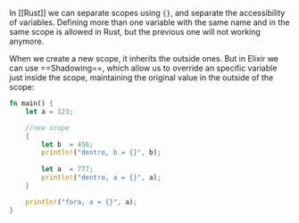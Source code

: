 In [[Rust]] we can separate scopes using `{}`, and separate the accessibility of variables. Defining more than one variable with the same name and in the same scope is allowed in Rust, but the previous one will not working anymore.

When we create a new scope, it inherits the outside ones. But in Elixir we can use ==Shadowing==, which allow us to override an specific variable just inside the scope, maintaining the original value in the outside of the scope:

```rust
fn main() {
	let a = 123;

	//new scope
	{
		let b  = 456;
		println!("dentro, b = {}", b);
		
		let a  = 777;
		println!("dentro, a = {}", a);
	}

	println!("fora, a = {}", a);
}
```